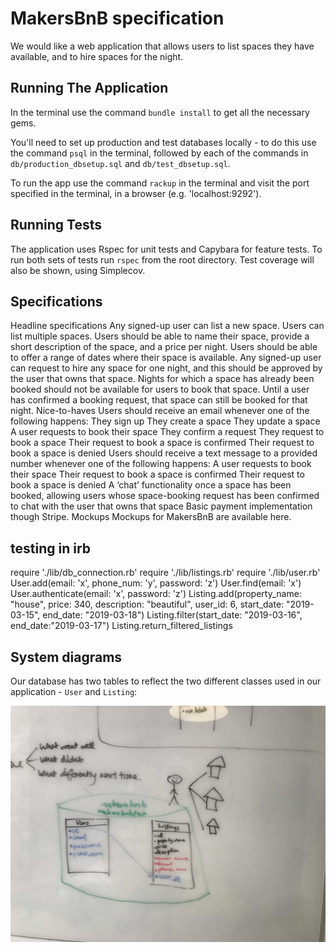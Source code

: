 # MakersBnB specification
We would like a web application that allows users to list spaces they have available, and to hire spaces for the night.

## Running The Application
In the terminal use the command `bundle install` to get all the necessary gems.

You'll need to set up production and test databases locally - to do this use the command `psql` in the terminal, followed by each of the commands in `db/production_dbsetup.sql` and `db/test_dbsetup.sql`.

To run the app use the command `rackup` in the terminal and visit the port specified in the terminal, in a browser (e.g. 'localhost:9292').

## Running Tests

The application uses Rspec for unit tests and Capybara for feature tests. To run both sets of tests run `rspec` from the root directory. Test coverage will also be shown, using Simplecov.

## Specifications
Headline specifications
Any signed-up user can list a new space.
Users can list multiple spaces.
Users should be able to name their space, provide a short description of the space, and a price per night.
Users should be able to offer a range of dates where their space is available.
Any signed-up user can request to hire any space for one night, and this should be approved by the user that owns that space.
Nights for which a space has already been booked should not be available for users to book that space.
Until a user has confirmed a booking request, that space can still be booked for that night.
Nice-to-haves
Users should receive an email whenever one of the following happens:
They sign up
They create a space
They update a space
A user requests to book their space
They confirm a request
They request to book a space
Their request to book a space is confirmed
Their request to book a space is denied
Users should receive a text message to a provided number whenever one of the following happens:
A user requests to book their space
Their request to book a space is confirmed
Their request to book a space is denied
A ‘chat’ functionality once a space has been booked, allowing users whose space-booking request has been confirmed to chat with the user that owns that space
Basic payment implementation though Stripe.
Mockups
Mockups for MakersBnB are available here.


## testing in irb
require './lib/db_connection.rb'
require './lib/listings.rb'
require './lib/user.rb'
User.add(email: 'x', phone_num: 'y', password: 'z')
User.find(email: 'x')
User.authenticate(email: 'x', password: 'z')
Listing.add(property_name: "house", price: 340, description: "beautiful", user_id: 6, start_date: "2019-03-15", end_date: "2019-03-18")
Listing.filter(start_date: "2019-03-16", end_date:"2019-03-17")
Listing.return_filtered_listings

## System diagrams

Our database has two tables to reflect the two different classes used in our application - `User` and `Listing`:

![database set-up](/system-diagrams/db-diagram.jpg)
